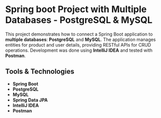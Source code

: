 # Spring boot Project with Multiple Databases - PostgreSQL & MySQL
This project demonstrates how to connect a Spring Boot application to **multiple databases**: **PostgreSQL** and **MySQL**. The application manages entities for product and user details, providing RESTful APIs for CRUD operations. Development was done using **IntelliJ IDEA** and tested with **Postman**.

## Tools & Technologies

- **Spring Boot** 
- **PostgreSQL** 
- **MySQL**
- **Spring Data JPA**
- **IntelliJ IDEA** 
- **Postman** 
